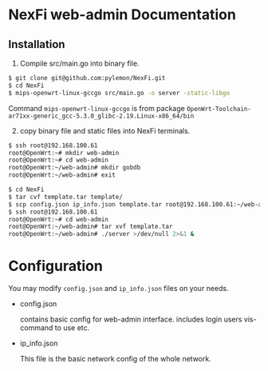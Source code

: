 # NexFi web-admin Documentation

## Installation

1. Compile src/main.go into binary file.

```bash
$ git clone git@github.com:pylemon/NexFi.git
$ cd NexFi
$ mips-openwrt-linux-gccgo src/main.go -o server -static-libgo
```

Command `mips-openwrt-linux-gccgo` is from package `OpenWrt-Toolchain-ar71xx-generic_gcc-5.3.0_glibc-2.19.Linux-x86_64/bin`

2. copy binary file and static files into NexFi terminals.

```bash
$ ssh root@192.168.100.61
root@OpenWrt:~# mkdir web-admin
root@OpenWrt:~# cd web-admin
root@OpenWrt:~/web-admin# mkdir gobdb
root@OpenWrt:~/web-admin# exit

$ cd NexFi
$ tar cvf template.tar template/
$ scp config.json ip_info.json template.tar root@192.168.100.61:~/web-admin/
$ ssh root@192.168.100.61
root@OpenWrt:~# cd web-admin
root@OpenWrt:~/web-admin# tar xvf template.tar
root@OpenWrt:~/web-admin# ./server >/dev/null 2>&1 & 
```

# Configuration
You may modify `config.json` and `ip_info.json` files on your needs.

* config.json

    contains basic config for web-admin interface. includes login users vis-command to use etc.
 
* ip_info.json

    This file is the basic network config of the whole network.
